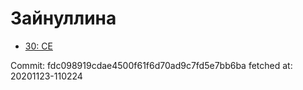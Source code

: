 # Зайнуллина
- [30: CE](30.md)

Commit: fdc098919cdae4500f61f6d70ad9c7fd5e7bb6ba
 fetched at: 20201123-110224
